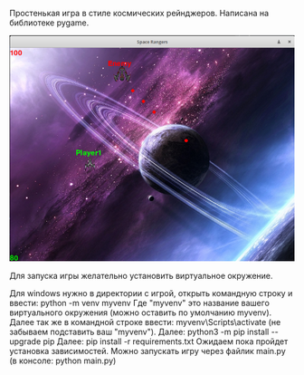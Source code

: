 Простенькая игра в стиле космических рейнджеров.
Написана на библиотеке pygame.


![Иллюстрация к проекту](https://github.com//Hollow-user/SpaceRangers/raw/master/images/screenshots/1.png)

Для запуска игры желательно установить виртуальное окружение.

Для windows нужно в директории с игрой, открыть командную строку и ввести: python -m venv myvenv
Где "myvenv" это название вашего виртуального окружения (можно оставить по умолчанию myvenv).
Далее так же в командной строке ввести: myvenv\Scripts\activate (не забываем подставить ваш "myvenv").
Далее: python3 -m pip install --upgrade pip
Далее: pip install -r requirements.txt
Ожидаем пока пройдет установка зависимостей.
Можно запускать игру через файлик main.py (в консоле: python main.py)
